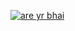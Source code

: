 [![are yr bhai ](https://www.herokucdn.com/deploy/button.svg)](https://heroku.com/deploy?template=Link)

